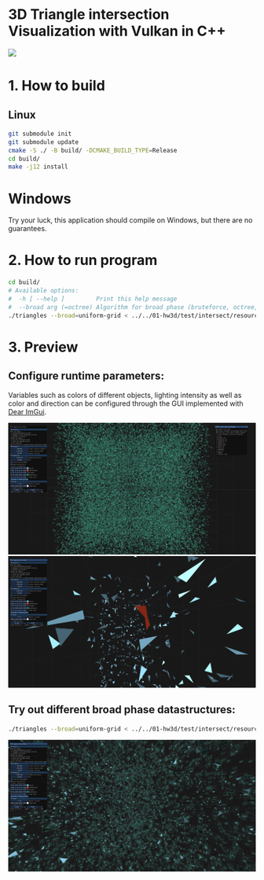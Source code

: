 # 3D Triangle intersection Visualization with Vulkan in C++ 
![](images/triangles.gif)
# 1. How to build
## Linux
```sh
git submodule init
git submodule update
cmake -S ./ -B build/ -DCMAKE_BUILD_TYPE=Release
cd build/
make -j12 install
```

# Windows
Try your luck, this application should compile on Windows, but there are no guarantees.

# 2. How to run program
```sh
cd build/
# Available options:
#  -h [ --help ]         Print this help message
#  --broad arg (=octree) Algorithm for broad phase (bruteforce, octree, uniform-grid)
./triangles --broad=uniform-grid < ../../01-hw3d/test/intersect/resources/large0.dat
```

# 3. Preview
<!-- Some beautiful screenshotes there -->

## Configure runtime parameters:

Variables such as colors of different objects, lighting intensity as well as color and direction can be configured through the GUI implemented with [Dear ImGui](https://github.com/ocornut/imgui).

![](images/large0_far.png)
![](images/small0_close.png)

## Try out different broad phase datastructures:
```sh
./triangles --broad=uniform-grid < ../../01-hw3d/test/intersect/resources/medium0.dat
```

![](images/medium0.png)
